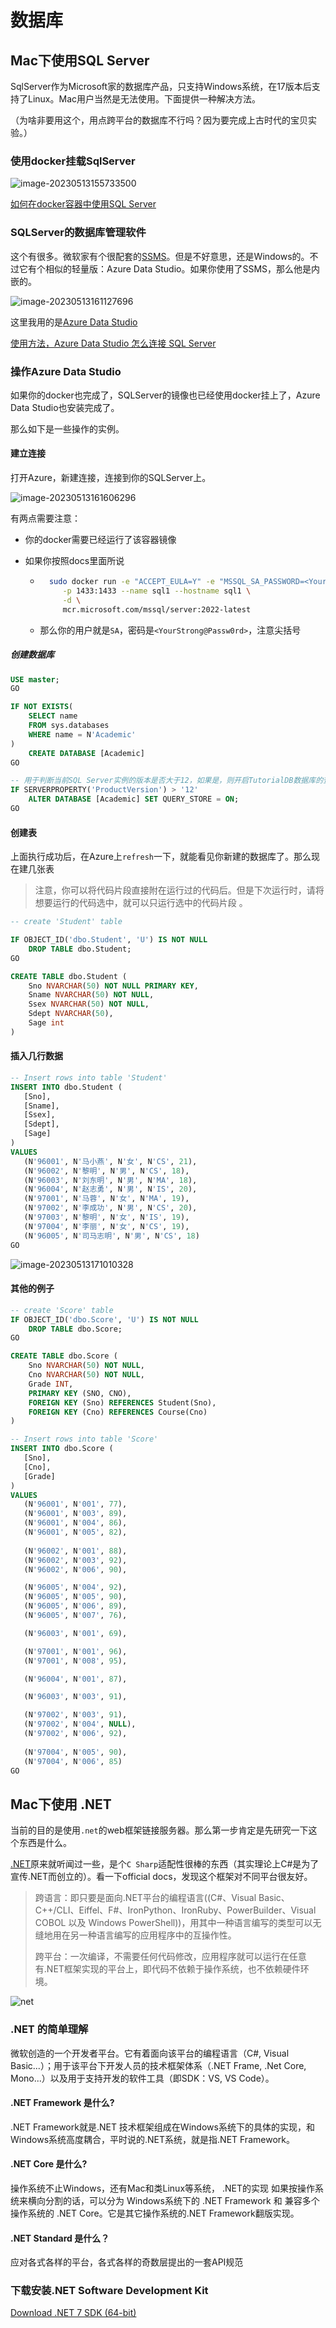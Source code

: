 # 数据库



## Mac下使用SQL Server

SqlServer作为Microsoft家的数据库产品，只支持Windows系统，在17版本后支持了Linux。Mac用户当然是无法使用。下面提供一种解决方法。

（为啥非要用这个，用点跨平台的数据库不行吗？因为要完成上古时代的宝贝实验。）

### 使用docker挂载SqlServer

![image-20230513155733500](../images/sql/sqlserver.png)

[如何在docker容器中使用SQL Server](https://learn.microsoft.com/zh-cn/sql/linux/quickstart-install-connect-docker?view=sql-server-ver16&pivots=cs1-bash)

### SQLServer的数据库管理软件

这个有很多。微软家有个很配套的[SSMS](https://learn.microsoft.com/en-us/sql/ssms/download-sql-server-management-studio-ssms?view=sql-server-ver16)。但是不好意思，还是Windows的。不过它有个相似的轻量版：Azure Data Studio。如果你使用了SSMS，那么他是内嵌的。

![image-20230513161127696](../images/sql/azure.png)

这里我用的是[Azure Data Studio](https://learn.microsoft.com/zh-tw/sql/azure-data-studio/download-azure-data-studio?view=sql-server-ver16&tabs=redhat-install%2Credhat-uninstall)

[使用方法，Azure Data Studio 怎么连接 SQL Server](https://learn.microsoft.com/zh-tw/sql/azure-data-studio/quickstart-sql-server?view=sql-server-ver16)

### 操作Azure Data Studio

如果你的docker也完成了，SQLServer的镜像也已经使用docker挂上了，Azure Data Studio也安装完成了。

那么如下是一些操作的实例。

#### 建立连接

打开Azure，新建连接，连接到你的SQLServer上。

![image-20230513161606296](../images/sql/connect.png)

有两点需要注意：

+ 你的docker需要已经运行了该容器镜像

+ 如果你按照docs里面所说

    + ```bash
        sudo docker run -e "ACCEPT_EULA=Y" -e "MSSQL_SA_PASSWORD=<YourStrong@Passw0rd>" \
           -p 1433:1433 --name sql1 --hostname sql1 \
           -d \
           mcr.microsoft.com/mssql/server:2022-latest
        ```

    + 那么你的用户就是`SA`，密码是`<YourStrong@Passw0rd>`，注意尖括号

##### 创建数据库

```sql
USE master;
GO

IF NOT EXISTS(
    SELECT name
    FROM sys.databases
    WHERE name = N'Academic'
)
    CREATE DATABASE [Academic]
GO

-- 用于判断当前SQL Server实例的版本是否大于12，如果是，则开启TutorialDB数据库的查询存储功能。
IF SERVERPROPERTY('ProductVersion') > '12'
    ALTER DATABASE [Academic] SET QUERY_STORE = ON;
GO
```



#### 创建表

上面执行成功后，在Azure上`refresh`一下，就能看见你新建的数据库了。那么现在建几张表

> 注意，你可以将代码片段直接附在运行过的代码后。但是下次运行时，请将想要运行的代码选中，就可以只运行选中的代码片段 。

```sql
-- create 'Student' table

IF OBJECT_ID('dbo.Student', 'U') IS NOT NULL
    DROP TABLE dbo.Student;
GO

CREATE TABLE dbo.Student (
    Sno NVARCHAR(50) NOT NULL PRIMARY KEY,
    Sname NVARCHAR(50) NOT NULL,
    Ssex NVARCHAR(50) NOT NULL,
    Sdept NVARCHAR(50),
    Sage int
)
```



#### 插入几行数据

```sql
-- Insert rows into table 'Student'
INSERT INTO dbo.Student (
   [Sno],
   [Sname],
   [Ssex],
   [Sdept],
   [Sage]
)
VALUES
   (N'96001', N'马小燕', N'女', N'CS', 21),
   (N'96002', N'黎明', N'男', N'CS', 18),
   (N'96003', N'刘东明', N'男', N'MA', 18),
   (N'96004', N'赵志勇', N'男', N'IS', 20),
   (N'97001', N'马蓉', N'女', N'MA', 19),
   (N'97002', N'李成功', N'男', N'CS', 20),
   (N'97003', N'黎明', N'女', N'IS', 19),
   (N'97004', N'李丽', N'女', N'CS', 19),
   (N'96005', N'司马志明', N'男', N'CS', 18)
GO
```

![image-20230513171010328](../images/class/database/Students_table.png)



#### 其他的例子

```sql
-- create 'Score' table
IF OBJECT_ID('dbo.Score', 'U') IS NOT NULL
    DROP TABLE dbo.Score;
GO

CREATE TABLE dbo.Score (
    Sno NVARCHAR(50) NOT NULL,
    Cno NVARCHAR(50) NOT NULL,
    Grade INT,
    PRIMARY KEY (SNO, CNO),
    FOREIGN KEY (Sno) REFERENCES Student(Sno),
    FOREIGN KEY (Cno) REFERENCES Course(Cno)
)

-- Insert rows into table 'Score'
INSERT INTO dbo.Score (
   [Sno],
   [Cno],
   [Grade]
)
VALUES
   (N'96001', N'001', 77),
   (N'96001', N'003', 89),
   (N'96001', N'004', 86),
   (N'96001', N'005', 82),
   
   (N'96002', N'001', 88),
   (N'96002', N'003', 92),
   (N'96002', N'006', 90),

   (N'96005', N'004', 92),
   (N'96005', N'005', 90),
   (N'96005', N'006', 89),
   (N'96005', N'007', 76), 

   (N'96003', N'001', 69), 

   (N'97001', N'001', 96),
   (N'97001', N'008', 95), 

   (N'96004', N'001', 87), 

   (N'96003', N'003', 91), 

   (N'97002', N'003', 91),
   (N'97002', N'004', NULL),
   (N'97002', N'006', 92),
   
   (N'97004', N'005', 90),
   (N'97004', N'006', 85)
GO

```



## Mac下使用 .NET 

当前的目的是使用`.net`的web框架链接服务器。那么第一步肯定是先研究一下这个东西是什么。

[.NET](https://dotnet.microsoft.com/en-us/)原来就听闻过一些，是个`C Sharp`适配性很棒的东西（其实理论上C#是为了宣传.NET而创立的）。看一下official docs，发现这个框架对不同平台很友好。

> 跨语言：即只要是面向.NET平台的编程语言((C#、Visual Basic、C++/CLI、Eiffel、F#、IronPython、IronRuby、PowerBuilder、Visual COBOL 以及 Windows PowerShell))，用其中一种语言编写的类型可以无缝地用在另一种语言编写的应用程序中的互操作性。
>
> 跨平台：一次编译，不需要任何代码修改，应用程序就可以运行在任意有.NET框架实现的平台上，即代码不依赖于操作系统，也不依赖硬件环境。

![net](../images/sql/net.png)

### .NET 的简单理解

微软创造的一个开发者平台。它有着面向该平台的编程语言（C#, Visual Basic...）；用于该平台下开发人员的技术框架体系（.NET Frame, .Net Core, Mono...）以及用于支持开发的软件工具（即SDK：VS, VS Code）。

#### .NET Framework 是什么?

.NET Framework就是.NET 技术框架组成在Windows系统下的具体的实现，和Windows系统高度耦合，平时说的.NET系统，就是指.NET Framework。

#### .NET Core 是什么?

操作系统不止Windows，还有Mac和类Linux等系统， .NET的实现 如果按操作系统来横向分割的话，可以分为 Windows系统下的 .NET Framework 和 兼容多个操作系统的 .NET Core。它是其它操作系统的.NET Framework翻版实现。

#### .NET Standard 是什么？

应对各式各样的平台，各式各样的奇数层提出的一套API规范



### 下载安装.NET Software Development Kit

[Download .NET 7 SDK (64-bit)](https://download.visualstudio.microsoft.com/download/pr/8cf422e2-ae69-4285-944f-b685058be7b1/811763e4723370528b3097c5c1c8ad92/dotnet-sdk-7.0.302-osx-x64.pkg)